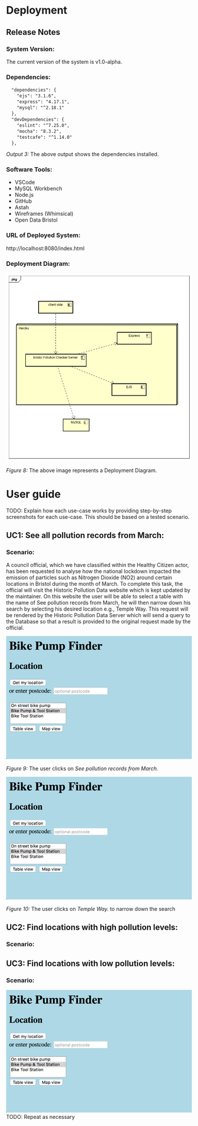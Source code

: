 # Deployment

## Release Notes

### System Version:

The current version of the system is  v1.0-alpha.

### Dependencies:
```
  "dependencies": {
    "ejs": "3.1.6",
    "express": "4.17.1",
    "mysql": "^2.18.1"
  },
  "devDependencies": {
    "eslint": "^7.25.0",
    "mocha": "8.3.2",
    "testcafe": "^1.14.0"
  },
  ```
  <figcaption><em>Output 3:</em> The above output shows the dependencies installed.</figcaption>
 
### Software Tools:

* VSCode
* MySQL Workbench
* Node.js
* GitHub
* Astah
* Wireframes (Whimsical)
* Open Data Bristol

### URL of Deployed System:

http://localhost:8080/index.html

### Deployment Diagram:

![Insert Deployment diagram here](images/deployment.png)
<figcaption><em>Figure 8: </em>The above image represents a Deployment Diagram.</figcaption>

# User guide
TODO: Explain how each use-case works by providing step-by-step screenshots for each use-case. This should be based on a tested scenario.
## UC1: See all pollution records from March:

### Scenario:
A council official, which we have classified within the Healthy Citizen actor, has been requested to analyse how the national lockdown impacted the emission of particles such as Nitrogen Dioxide (NO2) around certain locations in Bristol during the month of March. To complete this task, the official will visit the Historic Pollution Data website which is kept updated by the maintainer. On this website the user will be able to select a table with the name of See pollution records from March, he will then narrow down his search by selecting his desired location e.g., Temple Way. This request will be rendered by the Historic Pollution Data Server which will send a query to the Database so that a result is provided to the original request made by the official.

![Insert screenshots here](images/screenshot.png)
<figcaption><em>Figure 9: </em>The user clicks on <i>See pollution records from March.</i></figcaption>

![Insert screenshots here](images/screenshot.png)
<figcaption><em>Figure 10: </em>The user clicks on <i>Temple Way.</i> to narrow down the search</figcaption>

## UC2: Find locations with high pollution levels:
### Scenario:

## UC3: Find locations with low pollution levels:
### Scenario:


![Insert screenshots here](images/screenshot.png)
TODO: Repeat as necessary
